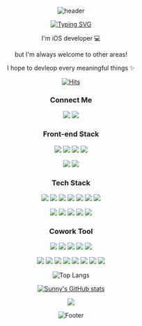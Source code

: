
<div align="center">

![header](https://capsule-render.vercel.app/api?type=waving&color=gradient&customColorList=0,2,2,5,30&height=300&section=header&fontAlign=50&fontSize=56&fontColor=ffffff&animation=fadeIn)

[![Typing SVG](https://readme-typing-svg.demolab.com?font=Lobster&pause=1000&color=000000&center=true&vCenter=true&width=435&lines=Hi%2C+there.+I'm+sunny.+)](https://git.io/typing-svg)

I'm iOS developer 💻

but I'm always welcome to other areas!

I hope to devleop every meaningful things ✨


[![Hits](https://hits.seeyoufarm.com/api/count/incr/badge.svg?url=https%3A%2F%2Fgithub.com%2Fsunny5875%2F&count_bg=%23BE6CE3&title_bg=%23555555&icon=&icon_color=%23E7E7E7&title=hits&edge_flat=false)](https://hits.seeyoufarm.com)


### Connect Me
 <a href="https://www.instagram.com/be._.sunny/" target="_blank"><img src="https://img.shields.io/badge/Instagram-000000?style=flat-square&logo=Instagram&logoColor=white"/></a>
  <a href="sunny5875@hanyang.ac.kr" target="_blank"><img src="https://img.shields.io/badge/Gmail-000000?style=flat-square&logo=Gmail&logoColor=white"/></a>
 
 
 
### Front-end Stack

<img src="https://img.shields.io/badge/iOS-000000?style=flat-square&logo=iOS&logoColor=white"/></a>
<img src="https://img.shields.io/badge/Xcode-000000?style=flat-square&logo=Xcode&logoColor=blue"/></a>
<img src="https://img.shields.io/badge/Swift-000000?style=flat-square&logo=Swift&logoColor=red"/></a>
<img src="https://img.shields.io/badge/ReactiveX-000000?style=flat-square&logo=ReactiveX&logoColor=purple"/></a>

<img src="https://img.shields.io/badge/Android-000000?style=flat-square&logo=Android&logoColor=green"/></a>
<img src="https://img.shields.io/badge/Kotlin-000000?style=flat-square&logo=Kotlin&logoColor=purple"/></a>




### Tech Stack
<img src="https://img.shields.io/badge/Python-000000?style=flat-square&logo=Python&logoColor=blue"/></a>
<img src="https://img.shields.io/badge/C++-000000?style=flat-square&logo=C%2B%2B&logoColor=yellow"/></a>
<img src="https://img.shields.io/badge/C-000000?style=flat-square&logo=C&logoColor=yellow"/></a>
<img src="https://img.shields.io/badge/Java-000000?style=flat-square&logo=Java&logoColor=orange"/></a>
<img src="https://img.shields.io/badge/Node.js-000000?style=flat-square&logo=Node.js&logoColor=green"/></a>
<img src="https://img.shields.io/badge/React-000000?style=flat-square&logo=React&logoColor=white"/></a>
<img src="https://img.shields.io/badge/SML-000000?style=flat-square&logo=SML&logoColor=white"/></a>

<img src="https://img.shields.io/badge/Mysql-000000?style=flat-square&logo=Mysql&logoColor=blue"/></a>
<img src="https://img.shields.io/badge/Firebase-000000?style=flat-square&logo=firebase&logoColor=red"/>
<img src="https://img.shields.io/badge/Realm-000000?style=flat-square&logo=Realm&logoColor=purple"/></a>
<img src="https://img.shields.io/badge/GraphQL-000000?style=flat-square&logo=GraphQL&logoColor=white"/></a>
<img src="https://img.shields.io/badge/Express-000000?style=flat-square&logo=Express&logoColor=white"/></a>




### Cowork Tool
<img src="https://img.shields.io/badge/GitHub-000000?style=flat-square&logo=GitHub&logoColor=white"/></a>
<img src="https://img.shields.io/badge/Git-000000?style=flat-square&logo=Git&logoColor=orange"/></a>
<img src="https://img.shields.io/badge/GitLab-000000?style=flat-square&logo=GitLab&logoColor=white"/></a>
<img src="https://img.shields.io/badge/Bitbucket-000000?style=flat-square&logo=Bitbucket&logoColor=blue"/></a>
<img src="https://img.shields.io/badge/Postman-000000?style=flat-square&logo=Postman&logoColor=orange"/></a>

<img src="https://img.shields.io/badge/Jira-000000?style=flat-square&logo=Jira&logoColor=blue"/></a>
<img src="https://img.shields.io/badge/Confluence-000000?style=flat-square&logo=Confluence&logoColor=blue"/></a>
<img src="https://img.shields.io/badge/Notion-000000?style=flat-square&logo=Notion&logoColor=white"/></a>
<img src="https://img.shields.io/badge/Slack-000000?style=flat-square&logo=Slack&logoColor=yellow"/></a>
<img src="https://img.shields.io/badge/Figma-000000?style=flat-square&logo=Figma&logoColor=white"/></a>
<img src="https://img.shields.io/badge/Gather-000000?style=flat-square&logo=GatherTown&logoColor=white"/></a>
<img src="https://img.shields.io/badge/Discord-000000?style=flat-square&logo=Discord&logoColor=white"/></a>
<img src="https://img.shields.io/badge/Kakaowork-000000?style=flat-square&logo=Kakaowork&logoColor=white"/></a>


![Top Langs](https://github-readme-stats.vercel.app/api/top-langs/?username=sunny5875&layout=compact)

[![Sunny's GitHub stats](https://github-readme-stats.vercel.app/api?username=sunny5875)](https://github.com/sunny5875/github-readme-stats)


![](https://github-profile-summary-cards.vercel.app/api/cards/profile-details?username=sunny5875)


![Footer](https://capsule-render.vercel.app/api?type=waving&color=gradient&customColorList=0,2,2,5,30&height=200&section=footer)
</div>
